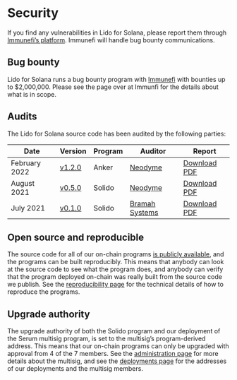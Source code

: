 # Security

If you find any vulnerabilities in Lido for Solana, please report them through
[Immunefi’s platform][immunefi]. Immunefi will handle bug bounty communications.

[immunefi]: https://immunefi.com/bounty/lidoforsolana

## Bug bounty

Lido for Solana runs a bug bounty program with [Immunefi][immunefi] with
bounties up to $2,000,000. Please see the page over at Immunfi for the details
about what is in scope.

## Audits

The Lido for Solana source code has been audited by the following parties:

| Date                      | Version          | Program | Auditor                  | Report                          |
|---------------------------|------------------|---------|--------------------------|---------------------------------|
| February 2022             | [v1.2.0][v1.2.0] | Anker   | [Neodyme][neodyme]       | [Download PDF][neodyme-report2] |
| August 2021               | [v0.5.0][v0.5.0] | Solido  | [Neodyme][neodyme]       | [Download PDF][neodyme-report]  |
| July 2021                 | [v0.1.0][v0.1.0] | Solido  | [Bramah Systems][bramah] | [Download PDF][bramah-report]   |

[neodyme]:        https://neodyme.io/
[bramah]:         https://www.bramah.systems/
[bramah-report]:  https://github.com/ChorusOne/solido/raw/b95fc4fe9435a1d5ccdaae60011ea59dd93afed8/audit/2021-07-05-bramah-systems.pdf
[neodyme-report]: https://github.com/ChorusOne/solido/raw/cb3805689e042fe88abd9f9c17adb9c10e029e18/audit/2021-08-03-neodyme.pdf
[neodyme-report2]: https://github.com/ChorusOne/solido/raw/163b26aee08958fbdc0f3909ccb6ef606a1ea0f2/audit/2022-04-06-neodyme.pdf
[v0.1.0]:         https://github.com/ChorusOne/solido/tree/v0.1.0
[v0.5.0]:         https://github.com/ChorusOne/solido/tree/v0.5.0
[v1.2.0]:         https://github.com/ChorusOne/solido/tree/v1.2.0

## Open source and reproducible

The source code for all of our on-chain programs [is publicly available][src],
and the programs can be built reproducibly. This means that anybody can look at
the source code to see what the program does, and anybody can verify that the
program deployed on-chain was really built from the source code we publish.
See the [reproducibility page](development/reproducibility) for the technical
details of how to reproduce the programs.

[src]: https://github.com/lidofinance/solido

## Upgrade authority

The upgrade authority of both the Solido program and our deployment of the Serum
multisig program, is set to the multisig’s program-derived address. This means
that our on-chain programs can only be upgraded with approval from 4 of the 7
members. See the [administration page](administration) for more details about
the multisig, and see the [deployments page](deployments) for the addresses of
our deployments and the multisig members.
